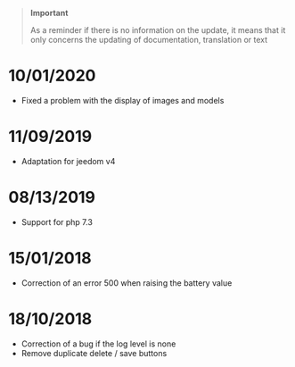 >**Important**
>
>As a reminder if there is no information on the update, it means that it only concerns the updating of documentation, translation or text

# 10/01/2020

- Fixed a problem with the display of images and models

# 11/09/2019

- Adaptation for jeedom v4

# 08/13/2019

- Support for php 7.3

# 15/01/2018

- Correction of an error 500 when raising the battery value

# 18/10/2018

- Correction of a bug if the log level is none
- Remove duplicate delete / save buttons
